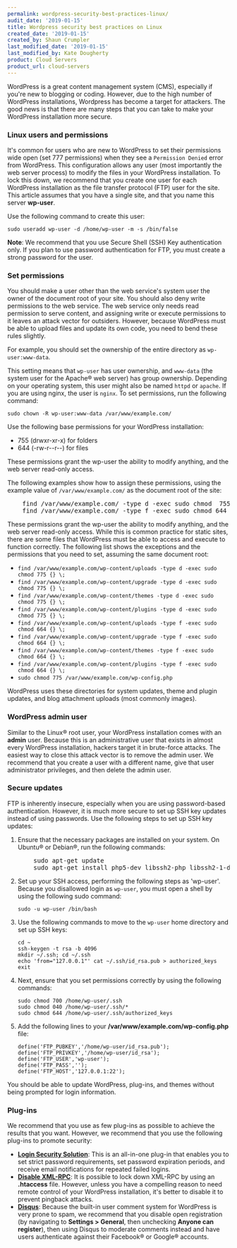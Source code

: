 ```yaml
---
permalink: wordpress-security-best-practices-linux/
audit_date: '2019-01-15'
title: Wordpress security best practices on Linux
created_date: '2019-01-15'
created_by: Shaun Crumpler
last_modified_date: '2019-01-15'
last_modified_by: Kate Dougherty
product: Cloud Servers
product_url: cloud-servers
---
```


WordPress is a great content management system (CMS), especially if you're new to blogging or coding. However, due to the high 
number of WordPress installations, Wordpress has become a target for attackers. The good news is that there are many steps 
that you can take to make your WordPress installation more secure.

### Linux users and permissions

It's common for users who are new to WordPress to set their permissions wide open (set 777 permissions) when they see a 
`Permission Denied` error from WordPress. This configuration allows any user (most importantly the web server process) to 
modify the files in your WordPress installation. To lock this down, we recommend that you create one user for each WordPress 
installation as the file transfer protocol (FTP) user for the site. This article assumes that you have a single site, and that 
you name this server **wp-user**. 

Use the following command to create this user:

    sudo useradd wp-user -d /home/wp-user -m -s /bin/false

**Note**: We recommend that you use Secure Shell (SSH) Key authentication only. If you plan to use password authentication for FTP, you must create a strong password for the user.

### Set permissions

You should make a user other than the web service's system user the owner of the document root of your 
site. You should also deny write permissions to the web service. The web service only needs read permission to serve content, 
and assigning write or execute permissions to it leaves an attack vector for outsiders. However, because WordPress must be 
able to upload files and update its own code, you need to bend these rules slightly. 

For example, you should set the ownership of the entire directory as `wp-user:www-data`.

This setting means that `wp-user` has user ownership, and `www-data` (the system user for the Apache&reg; web server) has group ownership. Depending on your operating system, this user might also be named `httpd` or `apache`. If you are using nginx, the user is `nginx`. To set permissions, run the following command:

    sudo chown -R wp-user:www-data /var/www/example.com/

Use the following base permissions for your WordPress installation:

- 755 (drwxr-xr-x) for folders
- 644 (-rw-r--r--) for files

These permissions grant the wp-user the ability to modify anything, and the web server read-only access. 

The following examples show how to assign these permissions, using the example value of `/var/www/example.com/` as the 
document root of the site:
<pre>
    find /var/www/example.com/ -type d -exec sudo chmod  755 {} \;
    find /var/www/example.com/ -type f -exec sudo chmod 644 {} \;
</pre>

These permissions grant the wp-user the ability to modify anything, and the web server read-only access. While this is common 
practice for static sites, there are some files that WordPress must be able to access and execute to function correctly. The 
following list shows the exceptions and the permissions that you need to set, assuming the same document root:

- `find /var/www/example.com/wp-content/uploads -type d -exec sudo chmod 775 {} \;`
- `find /var/www/example.com/wp-content/upgrade -type d -exec sudo chmod 775 {} \;`
- `find /var/www/example.com/wp-content/themes -type d -exec sudo chmod 775 {} \;`
- `find /var/www/example.com/wp-content/plugins -type d -exec sudo chmod 775 {} \;`
- `find /var/www/example.com/wp-content/uploads -type f -exec sudo chmod 664 {} \;`
- `find /var/www/example.com/wp-content/upgrade -type f -exec sudo chmod 664 {} \;`
- `find /var/www/example.com/wp-content/themes -type f -exec sudo chmod 664 {} \;`
- `find /var/www/example.com/wp-content/plugins -type f -exec sudo chmod 664 {} \;`
- `sudo chmod 775 /var/www/example.com/wp-config.php`

WordPress uses these directories for system updates, theme and plugin updates, and blog attachment uploads (most commonly images).

### WordPress admin user

Similar to the Linux&reg; root user, your WordPress installation comes with an **admin** user. Because this is an administrative user that exists in almost every WordPress installation, hackers target it in brute-force attacks. The easiest way to close this attack vector is to remove the admin user. We recommend that you create a user with a different name, give that user administrator privileges, and then delete the admin user.

### Secure updates

FTP is inherently insecure, especially when you are using password-based authentication. However, it is much more secure to set up SSH key updates instead of using passwords. Use the following steps to set up SSH key updates:

1. Ensure that the necessary packages are installed on your system. On Ubuntu&reg; or Debian&reg;, run the following commands:
<pre>
       sudo apt-get update
       sudo apt-get install php5-dev libssh2-php libssh2-1-dev
</pre>

2. Set up your SSH access, performing the following  steps as 'wp-user'. Because you disallowed login as `wp-user`, you must
   open a shell by using the following sudo command:

       sudo -u wp-user /bin/bash

3. Use the following commands to move to the `wp-user` home directory and set up SSH keys:

       cd ~
       ssh-keygen -t rsa -b 4096
       mkdir ~/.ssh; cd ~/.ssh
       echo 'from="127.0.0.1"' cat ~/.ssh/id_rsa.pub > authorized_keys
       exit
        
4. Next, ensure that you set permissions correctly by using the following commands:

       sudo chmod 700 /home/wp-user/.ssh
       sudo chmod 040 /home/wp-user/.ssh/*
       sudo chmod 644 /home/wp-user/.ssh/authorized_keys

5. Add the following lines to your **/var/www/example.com/wp-config.php** file:

       define('FTP_PUBKEY','/home/wp-user/id_rsa.pub');
       define('FTP_PRIVKEY','/home/wp-user/id_rsa');
       define('FTP_USER','wp-user');
       define('FTP_PASS','');
       define('FTP_HOST','127.0.0.1:22');

You should be able to update WordPress, plug-ins, and themes without being prompted for login information.

### Plug-ins

We recommend that you use as few plug-ins as possible to achieve the results that you want. However, we recommend that you use 
the following plug-ins to promote security:

- **[Login Security Solution](https://wordpress.org/plugins/login-security-solution)**: This is an all-in-one plug-in that enables you to set strict password requirements, set password expiration periods, and receive email notifications for repeated failed logins.
- **[Disable XML-RPC](https://wordpress.org/plugins/disable-xml-rpc)**: It is possible to lock down XML-RPC by using an **.htaccess** file. However, unless you have a compelling reason to need remote control of your WordPress installation, it's better to disable it to prevent pingback attacks.
- **[Disqus](https://wordpress.org/plugins/disqus-comment-system)**: Because the built-in user comment system for WordPress is very prone to spam, we recommend that you disable open registration (by navigating to **Settings > General**, then unchecking **Anyone can register**), then using Disqus to moderate comments instead and have users authenticate against their Facebook&reg; or Google&reg; accounts.
